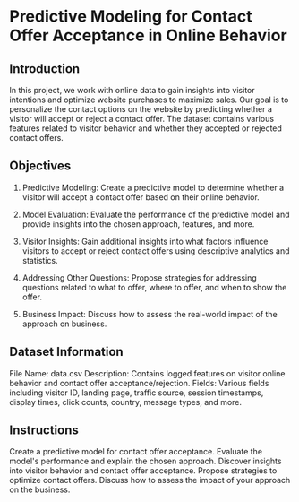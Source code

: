 # Predictive Modeling for Contact Offer Acceptance in Online Behavior

## Introduction
In this project, we work with online data to gain insights into visitor intentions and optimize website purchases to maximize sales. Our goal is to personalize the contact options on the website by predicting whether a visitor will accept or reject a contact offer. The dataset contains various features related to visitor behavior and whether they accepted or rejected contact offers.

## Objectives
1. Predictive Modeling: Create a predictive model to determine whether a visitor will accept a contact offer based on their online behavior.

2. Model Evaluation: Evaluate the performance of the predictive model and provide insights into the chosen approach, features, and more.

3. Visitor Insights: Gain additional insights into what factors influence visitors to accept or reject contact offers using descriptive analytics and statistics.

4. Addressing Other Questions: Propose strategies for addressing questions related to what to offer, where to offer, and when to show the offer.

5. Business Impact: Discuss how to assess the real-world impact of the approach on business.

## Dataset Information
File Name: data.csv
Description: Contains logged features on visitor online behavior and contact offer acceptance/rejection.
Fields: Various fields including visitor ID, landing page, traffic source, session timestamps, display times, click counts, country, message types, and more.

## Instructions
Create a predictive model for contact offer acceptance.
Evaluate the model's performance and explain the chosen approach.
Discover insights into visitor behavior and contact offer acceptance.
Propose strategies to optimize contact offers.
Discuss how to assess the impact of your approach on the business.
